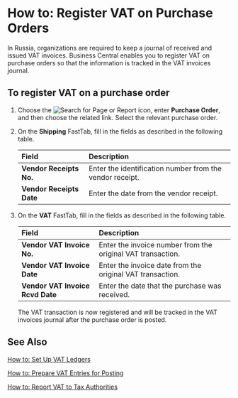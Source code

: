 # How to: Register VAT on Purchase Orders

In Russia, organizations are required to keep a journal of received and issued VAT invoices. Business Central enables you to register VAT on purchase orders so that the information is tracked in the VAT invoices journal.

 

## To register VAT on a purchase order 

1. Choose the ![Search for Page or Report](https://github.com/DianaMalina/dynamics365smb-docs/blob/Pre-RussiaLF_EN/business-central/LocalFunctionality/RussiaLF_EN/search-icon.png) icon, enter **Purchase Order**, and then choose the related link. Select the relevant purchase order.

2. On the **Shipping** FastTab, fill in the fields as described in the following table.

   | Field                    | Description                                              |
   | :----------------------- | :------------------------------------------------------- |
   | **Vendor Receipts No.**  | Enter the identification number from the vendor receipt. |
   | **Vendor Receipts Date** | Enter the date from the vendor receipt.                  |

3. On the **VAT** FastTab, fill in the fields as described in the following table.

   | Field                            | Description                                                 |
   | :------------------------------- | :---------------------------------------------------------- |
   | **Vendor VAT Invoice No.**       | Enter the invoice number from the original VAT transaction. |
   | **Vendor VAT Invoice Date**      | Enter the invoice date from the original VAT transaction.   |
   | **Vendor VAT Invoice Rcvd Date** | Enter the date that the purchase was received.              |

   The VAT transaction is now registered and will be tracked in the VAT invoices journal after the purchase order is posted.

 

## See Also 

[How to: Set Up VAT Ledgers](https://github.com/DianaMalina/dynamics365smb-docs/blob/Pre-RussiaLF_EN/business-central/LocalFunctionality/RussiaLF_EN/How-to-Set-Up-VAT-Ledgers.md)

[How to: Prepare VAT Entries for Posting](https://github.com/DianaMalina/dynamics365smb-docs/blob/Pre-RussiaLF_EN/business-central/LocalFunctionality/RussiaLF_EN/How-to-Prepare-VAT-Entries-for-Posting.md)

[How to: Report VAT to Tax Authorities](https://docs.microsoft.com/en-us/dynamics365/business-central/finance-how-report-vat)
